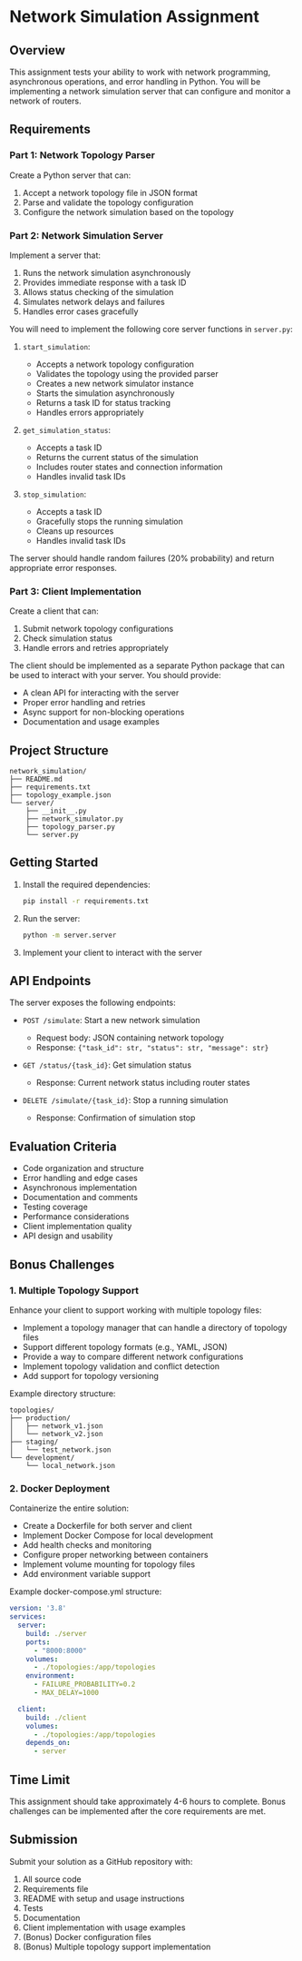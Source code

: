 # Network Simulation Assignment

## Overview
This assignment tests your ability to work with network programming, asynchronous operations, and error handling in Python. You will be implementing a network simulation server that can configure and monitor a network of routers.

## Requirements

### Part 1: Network Topology Parser
Create a Python server that can:
1. Accept a network topology file in JSON format
2. Parse and validate the topology configuration
3. Configure the network simulation based on the topology

### Part 2: Network Simulation Server
Implement a server that:
1. Runs the network simulation asynchronously
2. Provides immediate response with a task ID
3. Allows status checking of the simulation
4. Simulates network delays and failures
5. Handles error cases gracefully

You will need to implement the following core server functions in `server.py`:

1. `start_simulation`:
   - Accepts a network topology configuration
   - Validates the topology using the provided parser
   - Creates a new network simulator instance
   - Starts the simulation asynchronously
   - Returns a task ID for status tracking
   - Handles errors appropriately

2. `get_simulation_status`:
   - Accepts a task ID
   - Returns the current status of the simulation
   - Includes router states and connection information
   - Handles invalid task IDs

3. `stop_simulation`:
   - Accepts a task ID
   - Gracefully stops the running simulation
   - Cleans up resources
   - Handles invalid task IDs

The server should handle random failures (20% probability) and return appropriate error responses.

### Part 3: Client Implementation
Create a client that can:
1. Submit network topology configurations
2. Check simulation status
3. Handle errors and retries appropriately

The client should be implemented as a separate Python package that can be used to interact with your server. You should provide:
- A clean API for interacting with the server
- Proper error handling and retries
- Async support for non-blocking operations
- Documentation and usage examples

## Project Structure
```
network_simulation/
├── README.md
├── requirements.txt
├── topology_example.json
└── server/
    ├── __init__.py
    ├── network_simulator.py
    ├── topology_parser.py
    └── server.py
```

## Getting Started
1. Install the required dependencies:
   ```bash
   pip install -r requirements.txt
   ```

2. Run the server:
   ```bash
   python -m server.server
   ```

3. Implement your client to interact with the server

## API Endpoints
The server exposes the following endpoints:

- `POST /simulate`: Start a new network simulation
  - Request body: JSON containing network topology
  - Response: `{"task_id": str, "status": str, "message": str}`

- `GET /status/{task_id}`: Get simulation status
  - Response: Current network status including router states

- `DELETE /simulate/{task_id}`: Stop a running simulation
  - Response: Confirmation of simulation stop

## Evaluation Criteria
- Code organization and structure
- Error handling and edge cases
- Asynchronous implementation
- Documentation and comments
- Testing coverage
- Performance considerations
- Client implementation quality
- API design and usability

## Bonus Challenges

### 1. Multiple Topology Support
Enhance your client to support working with multiple topology files:
- Implement a topology manager that can handle a directory of topology files
- Support different topology formats (e.g., YAML, JSON)
- Provide a way to compare different network configurations
- Implement topology validation and conflict detection
- Add support for topology versioning

Example directory structure:
```
topologies/
├── production/
│   ├── network_v1.json
│   └── network_v2.json
├── staging/
│   └── test_network.json
└── development/
    └── local_network.json
```

### 2. Docker Deployment
Containerize the entire solution:
- Create a Dockerfile for both server and client
- Implement Docker Compose for local development
- Add health checks and monitoring
- Configure proper networking between containers
- Implement volume mounting for topology files
- Add environment variable support

Example docker-compose.yml structure:
```yaml
version: '3.8'
services:
  server:
    build: ./server
    ports:
      - "8000:8000"
    volumes:
      - ./topologies:/app/topologies
    environment:
      - FAILURE_PROBABILITY=0.2
      - MAX_DELAY=1000

  client:
    build: ./client
    volumes:
      - ./topologies:/app/topologies
    depends_on:
      - server
```

## Time Limit
This assignment should take approximately 4-6 hours to complete. Bonus challenges can be implemented after the core requirements are met.

## Submission
Submit your solution as a GitHub repository with:
1. All source code
2. Requirements file
3. README with setup and usage instructions
4. Tests
5. Documentation
6. Client implementation with usage examples
7. (Bonus) Docker configuration files
8. (Bonus) Multiple topology support implementation 